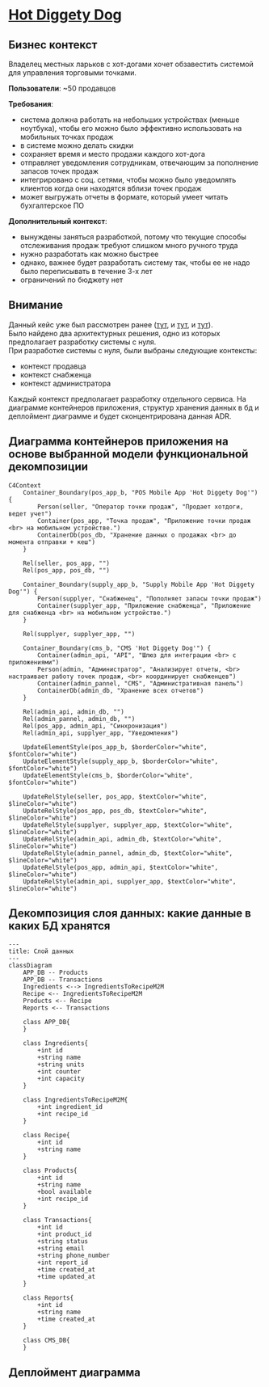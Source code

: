 # [Hot Diggety Dog](https://nealford.com/katas/kata?id=HotDiggetyDog)

## Бизнес контекст

Владелец местных ларьков с хот-догами хочет обзавестить системой для управления торговыми точками.

**Пользователи**: ~50 продавцов

**Требования**:

- система должна работать на небольших устройствах (меньше ноутбука), чтобы его можно было эффективно использовать на
  мобильных точках продаж
- в системе можно делать скидки
- сохраняет время и место продажи каждого хот-дога
- отправляет уведомления сотрудникам, отвечающим за пополнение запасов точек продаж
- интегрировано с соц. сетями, чтобы можно было уведомлять клиентов когда они находятся вблизи точек продаж
- может выгружать отчеты в формате, который умеет читать бухгалтерское ПО

**Дополнительный контекст**:

- вынуждены заняться разработкой, потому что текущие способы отслеживания продаж требуют слишком много ручного труда
- нужно разработать как можно быстрее
- однако, важнее будет разработать систему так, чтобы ее не надо было переписывать в течение 3-х лет
- ограничений по бюджету нет

## Внимание

Данный кейс уже был рассмотрен ранее ([тут](otus-arch/homeworks/july/1/homework.md),
и [тут](otus-arch/homeworks/august/1/homework.md), и [тут](otus-arch/homeworks/september/1/homework.md)).\
Было найдено два архитектурных решения, одно из которых предполагает разработку системы с нуля.\
При разработке системы с нуля, были выбраны следующие контексты:

- контекст продавца
- контекст снабженца
- контекст администратора

Каждый контекст предполагает разработку отдельного сервиса.
На диаграмме контейнеров приложения, структур хранения данных в бд и деплоймент диаграмме и будет сконцентрирована
данная ADR.

## Диаграмма контейнеров приложения на основе выбранной модели функциональной декомпозиции

```mermaid
C4Context
    Container_Boundary(pos_app_b, "POS Mobile App 'Hot Diggety Dog'") {
        Person(seller, "Оператор точки продаж", "Продает хотдоги, ведет учет")
        Container(pos_app, "Точка продаж", "Приложение точки продаж <br> на мобильном устройстве.")
        ContainerDb(pos_db, "Хранение данных о продажах <br> до момента отправки + кеш")
    }

    Rel(seller, pos_app, "")
    Rel(pos_app, pos_db, "")

    Container_Boundary(supply_app_b, "Supply Mobile App 'Hot Diggety Dog'") {
        Person(supplyer, "Снабженец", "Пополняет запасы точки продаж")
        Container(supplyer_app, "Приложение снабженца", "Приложение для снабженца <br> на мобильном устройстве.")
    }

    Rel(supplyer, supplyer_app, "")

    Container_Boundary(cms_b, "CMS 'Hot Diggety Dog'") {
        Container(admin_api, "API", "Шлюз для интеграции <br> с приложениями")
        Person(admin, "Администратор", "Анализирует отчеты, <br> настраивает работу точек продаж, <br> координирует снабженцев")
        Container(admin_pannel, "CMS", "Административная панель")
        ContainerDb(admin_db, "Хранение всех отчетов")
    }

    Rel(admin_api, admin_db, "")
    Rel(admin_pannel, admin_db, "")
    Rel(pos_app, admin_api, "Синхронизация")
    Rel(admin_api, supplyer_app, "Уведомления")

    UpdateElementStyle(pos_app_b, $borderColor="white", $fontColor="white")
    UpdateElementStyle(supply_app_b, $borderColor="white", $fontColor="white")
    UpdateElementStyle(cms_b, $borderColor="white", $fontColor="white")

    UpdateRelStyle(seller, pos_app, $textColor="white", $lineColor="white")
    UpdateRelStyle(pos_app, pos_db, $textColor="white", $lineColor="white")
    UpdateRelStyle(supplyer, supplyer_app, $textColor="white", $lineColor="white")
    UpdateRelStyle(admin_api, admin_db, $textColor="white", $lineColor="white")
    UpdateRelStyle(admin_pannel, admin_db, $textColor="white", $lineColor="white")
    UpdateRelStyle(pos_app, admin_api, $textColor="white", $lineColor="white")
    UpdateRelStyle(admin_api, supplyer_app, $textColor="white", $lineColor="white")
```

## Декомпозиция слоя данных: какие данные в каких БД хранятся
```mermaid
---
title: Слой данных
---
classDiagram
    APP_DB -- Products
    APP_DB -- Transactions
    Ingredients <--> IngredientsToRecipeM2M
    Recipe <-- IngredientsToRecipeM2M
    Products <-- Recipe
    Reports <-- Transactions
    
    class APP_DB{
    }

    class Ingredients{
        +int id
        +string name
        +string units
        +int counter
        +int capacity
    }
    
    class IngredientsToRecipeM2M{
        +int ingredient_id
        +int recipe_id
    }
    
    class Recipe{
        +int id
        +string name
    }

    class Products{
        +int id
        +string name
        +bool available
        +int recipe_id
    }

    class Transactions{
        +int id
        +int product_id
        +string status
        +string email
        +string phone_number
        +int report_id
        +time created_at
        +time updated_at
    }

    class Reports{
        +int id
        +string name
        +time created_at
    }

    class CMS_DB{
    }

```

## Деплоймент диаграмма
